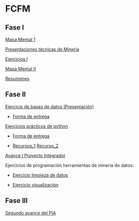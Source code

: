# FCFM

## Fase I

[Mapa Mental 1](https://github.com/mayraberrones94/FCFM/blob/master/Clase_Mineria_2020/Mapa%20Mental%20I.pdf)

[Presentaciones técnicas de Minería](https://github.com/mayraberrones94/FCFM/blob/master/Clase_Mineria_2020/Presentacion_1.pdf)

[Ejercicios I](https://github.com/mayraberrones94/FCFM/blob/master/Clase_Mineria_2020/Ejercicio1.pdf)

[Mapa Mental II](https://github.com/mayraberrones94/FCFM/blob/master/Clase_Mineria_2020/Mapa%20Mental%20II.pdf)

[Resumenes](https://github.com/mayraberrones94/FCFM/blob/master/Clase_Mineria_2020/Resumenes.pdf)

## Fase II

[Ejercicio de bases de datos (Presentación)](https://github.com/mayraberrones94/FCFM/blob/master/Clase_Mineria_2020/Pres3_Bases_de_datos.pdf)

- [Forma de entrega](https://github.com/mayraberrones94/FCFM/blob/master/Clase_Mineria_2020/Tarea_Basedatos1.pdf)

[Ejercicios prácticos de python](https://github.com/mayraberrones94/FCFM/blob/master/Clase_Mineria_2020/EjerciciosBasicosPython1.ipynb) 

- [Forma de entrega](https://github.com/mayraberrones94/FCFM/blob/master/Clase_Mineria_2020/Pythonbasico.pdf)

- [Recursos_1](https://github.com/mayraberrones94/Ciencia_de_Datos/blob/master/Mineria-datos/Libros/Valentina%20Porcu%20-%20Python%20for%20Data%20Mining%20Quick%20Syntax%20Reference-Apress%20(2019).pdf) [Recurso_2](https://github.com/mayraberrones94/FCFM/blob/master/Clase_Mineria_2020/Introduction%20to%20Python%20Programming.pdf)

[Avance I Proyecto Integrador](https://github.com/mayraberrones94/FCFM/blob/master/Clase_Mineria_2020/EVALUACIO%CC%81N-avance1.pdf)

Ejercicios de programación herramientas de minería de datos:

- [Ejercicio limpieza de datos](https://github.com/mayraberrones94/Ciencia_de_Datos/blob/master/Mineria-datos/P1-Preparacion%20de%20datos.ipynb)

- [Ejercicio visualización](https://github.com/mayraberrones94/Ciencia_de_Datos/blob/master/Mineria-datos/P2%20-%20Visualizaci%C3%B3n%20de%20datos.ipynb)

## Fase III

[Segundo avance del PIA](https://github.com/mayraberrones94/FCFM/blob/master/Clase_Mineria_2020/EVALUACIO%CC%81N-avance2.pdf)


